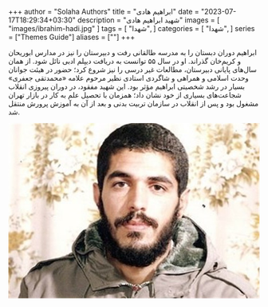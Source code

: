 +++
author = "Solaha Authors"
title = "ابراهیم هادی"
date = "2023-07-17T18:29:34+03:30"
description = "شهید ابراهیم هادی"
images = [
    "images/ibrahim-hadi.jpg"
]
tags = [
    "شهدا",
]
categories = [
    "شهدا",
]
series = ["Themes Guide"]
aliases = [""]
+++


ابراهیم دوران دبستان را به مدرسه طالقانی رفت و دبیرستان را نیز در مدارس ابوریحان و کریم‌خان گذراند. او در سال ۵۵ توانست به دریافت دیپلم ادبی نائل شود. از همان سال‌های پایانی دبیرستان، مطالعات غیر درسی را نیز شروع کرد؛ حضور در هیئت جوانان وحدت اسلامی و همراهی و شاگردی استادی نظیر مرحوم علامه «محمدتقی جعفری» بسیار در رشد شخصیتی ابراهیم مؤثر بود.
این شهید مفقود، در دوران پیروزی انقلاب شجاعت‌های بسیاری از خود نشان داد؛ همزمان با تحصیل علم به کار در بازار تهران مشغول بود و پس از انقلاب در سازمان تربیت بدنی و بعد از آن به آموزش پرورش منتقل شد.

![alt text](images/ibrahim-hadi.jpg)
